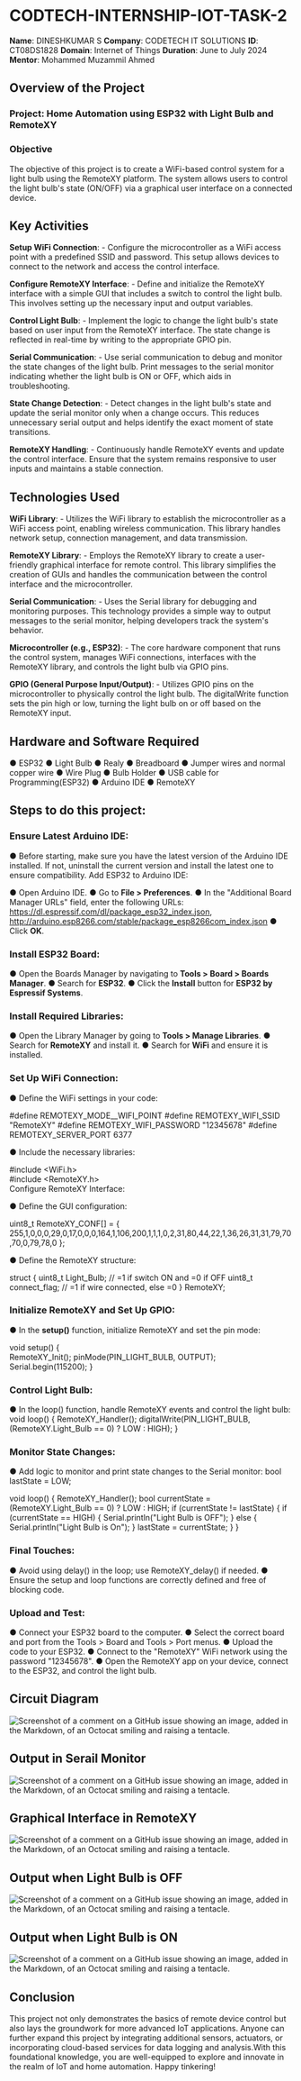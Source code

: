 # CODTECH-INTERNSHIP-IOT-TASK-2
**Name**: DINESHKUMAR S
**Company**: CODETECH IT SOLUTIONS
**ID**: CT08DS1828
**Domain**: Internet of Things
**Duration**: June to July 2024
**Mentor**: Mohammed Muzammil Ahmed

## Overview of the Project
### Project: Home Automation using ESP32 with Light Bulb and RemoteXY
### Objective
The objective of this project is to create a WiFi-based control system for a light bulb using the RemoteXY platform. The system allows users to control the light bulb's state (ON/OFF) via a graphical user interface on a connected device.

## Key Activities
 **Setup WiFi Connection**: - Configure the microcontroller as a WiFi access point with a predefined SSID and password. This setup allows devices to connect to the network and access the control interface.

**Configure RemoteXY Interface**: - Define and initialize the RemoteXY interface with a simple GUI that includes a switch to control the light bulb. This involves setting up the necessary input and output variables.

**Control Light Bulb**: - Implement the logic to change the light bulb's state based on user input from the RemoteXY interface. The state change is reflected in real-time by writing to the appropriate GPIO pin.

**Serial Communication**: - Use serial communication to debug and monitor the state changes of the light bulb. Print messages to the serial monitor indicating whether the light bulb is ON or OFF, which aids in troubleshooting.

**State Change Detection**: - Detect changes in the light bulb's state and update the serial monitor only when a change occurs. This reduces unnecessary serial output and helps identify the exact moment of state transitions.

**RemoteXY Handling**: - Continuously handle RemoteXY events and update the control interface. Ensure that the system remains responsive to user inputs and maintains a stable connection.

## Technologies Used
**WiFi Library**: - Utilizes the WiFi library to establish the microcontroller as a WiFi access point, enabling wireless communication. This library handles network setup, connection management, and data transmission.

**RemoteXY Library**: - Employs the RemoteXY library to create a user-friendly graphical interface for remote control. This library simplifies the creation of GUIs and handles the communication between the control interface and the microcontroller.

**Serial Communication**: - Uses the Serial library for debugging and monitoring purposes. This technology provides a simple way to output messages to the serial monitor, helping developers track the system's behavior.

**Microcontroller (e.g., ESP32)**: - The core hardware component that runs the control system, manages WiFi connections, interfaces with the RemoteXY library, and controls the light bulb via GPIO pins.

**GPIO (General Purpose Input/Output)**: - Utilizes GPIO pins on the microcontroller to physically control the light bulb. The digitalWrite function sets the pin high or low, turning the light bulb on or off based on the RemoteXY input.

## Hardware and Software Required
● ESP32
● Light Bulb
● Realy
● Breadboard
● Jumper wires and normal copper wire
● Wire Plug
● Bulb Holder
● USB cable for Programming(ESP32)
● Arduino IDE
● RemoteXY

## Steps to do this project:
### Ensure Latest Arduino IDE:

 ● Before starting, make sure you have the latest version of the Arduino IDE installed. If not, uninstall the current version and install the latest one to ensure compatibility.
Add ESP32 to Arduino IDE:

● Open Arduino IDE.
● Go to **File > Preferences**.
● In the "Additional Board Manager URLs" field, enter the following URLs: 
  https://dl.espressif.com/dl/package_esp32_index.json, http://arduino.esp8266.com/stable/package_esp8266com_index.json 
● Click **OK**.
### Install ESP32 Board:

● Open the Boards Manager by navigating to **Tools > Board > Boards Manager**.
● Search for **ESP32**.
● Click the **Install** button for **ESP32 by Espressif Systems**.
### Install Required Libraries:

● Open the Library Manager by going to **Tools > Manage Libraries**.
● Search for **RemoteXY** and install it.
● Search for **WiFi** and ensure it is installed.
### Set Up WiFi Connection:

● Define the WiFi settings in your code:

  #define REMOTEXY_MODE__WIFI_POINT 
  #define REMOTEXY_WIFI_SSID "RemoteXY" 
  #define REMOTEXY_WIFI_PASSWORD "12345678" 
  #define REMOTEXY_SERVER_PORT 6377

● Include the necessary libraries:

  #include <WiFi.h> <br>
  #include <RemoteXY.h> <br>
Configure RemoteXY Interface:

● Define the GUI configuration:

  uint8_t RemoteXY_CONF[] = { 255,1,0,0,0,29,0,17,0,0,0,164,1,106,200,1,1,1,0,2,31,80,44,22,1,36,26,31,31,79,70,70,0,79,78,0 };
  
● Define the RemoteXY structure:

  struct {
    uint8_t Light_Bulb; // =1 if switch ON and =0 if OFF
    uint8_t connect_flag;  // =1 if wire connected, else =0
  } RemoteXY;
### Initialize RemoteXY and Set Up GPIO:

● In the **setup()** function, initialize RemoteXY and set the pin mode: 
  
  void setup() {  
    RemoteXY_Init(); 
    pinMode(PIN_LIGHT_BULB, OUTPUT);
    Serial.begin(115200); 
  }
### Control Light Bulb:

● In the loop() function, handle RemoteXY events and control the light bulb: void loop() {
RemoteXY_Handler();
digitalWrite(PIN_LIGHT_BULB, (RemoteXY.Light_Bulb == 0) ? LOW : HIGH);
}

### Monitor State Changes:

● Add logic to monitor and print state changes to the Serial monitor: bool lastState = LOW;

 void loop() { 
   RemoteXY_Handler(); 
   bool currentState = (RemoteXY.Light_Bulb == 0) ? LOW : HIGH; 
   if (currentState != lastState) { 
     if (currentState == HIGH) { 
       Serial.println("Light Bulb is OFF"); 
     } else { 
       Serial.println("Light Bulb is On"); 
     } 
     lastState = currentState; 
   } 
 } 
### Final Touches:

● Avoid using delay() in the loop; use RemoteXY_delay() if needed.
● Ensure the setup and loop functions are correctly defined and free of blocking code.

### Upload and Test:

● Connect your ESP32 board to the computer.
● Select the correct board and port from the Tools > Board and Tools > Port menus.
● Upload the code to your ESP32.
● Connect to the "RemoteXY" WiFi network using the password "12345678".
● Open the RemoteXY app on your device, connect to the ESP32, and control the light bulb.

## Circuit Diagram
![Screenshot of a comment on a GitHub issue showing an image, added in the Markdown, of an Octocat smiling and raising a tentacle.](https://private-user-images.githubusercontent.com/167459628/346841338-093401d8-2d15-4e00-b515-2e5cad7874aa.png?jwt=eyJhbGciOiJIUzI1NiIsInR5cCI6IkpXVCJ9.eyJpc3MiOiJnaXRodWIuY29tIiwiYXVkIjoicmF3LmdpdGh1YnVzZXJjb250ZW50LmNvbSIsImtleSI6ImtleTUiLCJleHAiOjE3MjA2MTg0MTQsIm5iZiI6MTcyMDYxODExNCwicGF0aCI6Ii8xNjc0NTk2MjgvMzQ2ODQxMzM4LTA5MzQwMWQ4LTJkMTUtNGUwMC1iNTE1LTJlNWNhZDc4NzRhYS5wbmc_WC1BbXotQWxnb3JpdGhtPUFXUzQtSE1BQy1TSEEyNTYmWC1BbXotQ3JlZGVudGlhbD1BS0lBVkNPRFlMU0E1M1BRSzRaQSUyRjIwMjQwNzEwJTJGdXMtZWFzdC0xJTJGczMlMkZhd3M0X3JlcXVlc3QmWC1BbXotRGF0ZT0yMDI0MDcxMFQxMzI4MzRaJlgtQW16LUV4cGlyZXM9MzAwJlgtQW16LVNpZ25hdHVyZT1kNjI4ZjJjNmEzYzFlYzJkNjBlYmM0ODhiMjMxNjI5ZGE4Mjc3ZjNmMzMzNzIwMWJjODhiODRkNzFlMmIxYmUzJlgtQW16LVNpZ25lZEhlYWRlcnM9aG9zdCZhY3Rvcl9pZD0wJmtleV9pZD0wJnJlcG9faWQ9MCJ9.Y1PiWOImvreYfzig1rh3pmmvoN1I2XBexM2M_DaMw38)

## Output in Serail Monitor
![Screenshot of a comment on a GitHub issue showing an image, added in the Markdown, of an Octocat smiling and raising a tentacle.](https://private-user-images.githubusercontent.com/167459628/346842032-c23008c7-2123-4d58-8f1d-e6866dbcf20c.png?jwt=eyJhbGciOiJIUzI1NiIsInR5cCI6IkpXVCJ9.eyJpc3MiOiJnaXRodWIuY29tIiwiYXVkIjoicmF3LmdpdGh1YnVzZXJjb250ZW50LmNvbSIsImtleSI6ImtleTUiLCJleHAiOjE3MjA2MTg0MTQsIm5iZiI6MTcyMDYxODExNCwicGF0aCI6Ii8xNjc0NTk2MjgvMzQ2ODQyMDMyLWMyMzAwOGM3LTIxMjMtNGQ1OC04ZjFkLWU2ODY2ZGJjZjIwYy5wbmc_WC1BbXotQWxnb3JpdGhtPUFXUzQtSE1BQy1TSEEyNTYmWC1BbXotQ3JlZGVudGlhbD1BS0lBVkNPRFlMU0E1M1BRSzRaQSUyRjIwMjQwNzEwJTJGdXMtZWFzdC0xJTJGczMlMkZhd3M0X3JlcXVlc3QmWC1BbXotRGF0ZT0yMDI0MDcxMFQxMzI4MzRaJlgtQW16LUV4cGlyZXM9MzAwJlgtQW16LVNpZ25hdHVyZT00YTQ4YTZkZDQzYTVlZjk4ZWE3YTMyZDViMjRlNmNlM2YyMzcyZjM5OWQ0NDJhM2VmMjExOWE2ZTQ3MjMxMDU0JlgtQW16LVNpZ25lZEhlYWRlcnM9aG9zdCZhY3Rvcl9pZD0wJmtleV9pZD0wJnJlcG9faWQ9MCJ9.uLanw86jwLi1ddNu3FfHWnxgIje88w8msC8yuNMNwkk)

## Graphical Interface in RemoteXY
![Screenshot of a comment on a GitHub issue showing an image, added in the Markdown, of an Octocat smiling and raising a tentacle.](https://private-user-images.githubusercontent.com/167459628/346842370-7c2a3b60-9663-4e75-b815-7ea3ee258cae.png?jwt=eyJhbGciOiJIUzI1NiIsInR5cCI6IkpXVCJ9.eyJpc3MiOiJnaXRodWIuY29tIiwiYXVkIjoicmF3LmdpdGh1YnVzZXJjb250ZW50LmNvbSIsImtleSI6ImtleTUiLCJleHAiOjE3MjA2MTg0MTQsIm5iZiI6MTcyMDYxODExNCwicGF0aCI6Ii8xNjc0NTk2MjgvMzQ2ODQyMzcwLTdjMmEzYjYwLTk2NjMtNGU3NS1iODE1LTdlYTNlZTI1OGNhZS5wbmc_WC1BbXotQWxnb3JpdGhtPUFXUzQtSE1BQy1TSEEyNTYmWC1BbXotQ3JlZGVudGlhbD1BS0lBVkNPRFlMU0E1M1BRSzRaQSUyRjIwMjQwNzEwJTJGdXMtZWFzdC0xJTJGczMlMkZhd3M0X3JlcXVlc3QmWC1BbXotRGF0ZT0yMDI0MDcxMFQxMzI4MzRaJlgtQW16LUV4cGlyZXM9MzAwJlgtQW16LVNpZ25hdHVyZT1lOWI2Y2YyNTQ4MWE2Nzc3MDUzNGU0ZTkyNTI5NzdhOTE1MWUyOWI3OTBlOTI1MTMzMzNmMTk1NGU1OTA5NGE3JlgtQW16LVNpZ25lZEhlYWRlcnM9aG9zdCZhY3Rvcl9pZD0wJmtleV9pZD0wJnJlcG9faWQ9MCJ9.kl-bAn3q74BmodiPPJTyPUi3NkG2XmPMZFMJlsV25XQ)

## Output when Light Bulb is OFF
![Screenshot of a comment on a GitHub issue showing an image, added in the Markdown, of an Octocat smiling and raising a tentacle.](https://private-user-images.githubusercontent.com/167459628/346843078-1d7914e6-4330-4318-b735-1192ef3038a8.png?jwt=eyJhbGciOiJIUzI1NiIsInR5cCI6IkpXVCJ9.eyJpc3MiOiJnaXRodWIuY29tIiwiYXVkIjoicmF3LmdpdGh1YnVzZXJjb250ZW50LmNvbSIsImtleSI6ImtleTUiLCJleHAiOjE3MjA2MTg0MTQsIm5iZiI6MTcyMDYxODExNCwicGF0aCI6Ii8xNjc0NTk2MjgvMzQ2ODQzMDc4LTFkNzkxNGU2LTQzMzAtNDMxOC1iNzM1LTExOTJlZjMwMzhhOC5wbmc_WC1BbXotQWxnb3JpdGhtPUFXUzQtSE1BQy1TSEEyNTYmWC1BbXotQ3JlZGVudGlhbD1BS0lBVkNPRFlMU0E1M1BRSzRaQSUyRjIwMjQwNzEwJTJGdXMtZWFzdC0xJTJGczMlMkZhd3M0X3JlcXVlc3QmWC1BbXotRGF0ZT0yMDI0MDcxMFQxMzI4MzRaJlgtQW16LUV4cGlyZXM9MzAwJlgtQW16LVNpZ25hdHVyZT1hMDQ2ZmJiMzcxNzFiZmNhZjI2MTg3NGRhNTU1YzE4MzMzM2JiNWEzODBiZTBkNmU5MWUwNGEzYTYwNWZmMjcwJlgtQW16LVNpZ25lZEhlYWRlcnM9aG9zdCZhY3Rvcl9pZD0wJmtleV9pZD0wJnJlcG9faWQ9MCJ9.6g3ERtWZr-mjr1YqqU1BLgthjD_CjSAwoQQcjs9pInM)

## Output when Light Bulb is ON
![Screenshot of a comment on a GitHub issue showing an image, added in the Markdown, of an Octocat smiling and raising a tentacle.](https://private-user-images.githubusercontent.com/167459628/346843196-2b089455-8bfb-4c07-b6e3-41947b1a0cc0.png?jwt=eyJhbGciOiJIUzI1NiIsInR5cCI6IkpXVCJ9.eyJpc3MiOiJnaXRodWIuY29tIiwiYXVkIjoicmF3LmdpdGh1YnVzZXJjb250ZW50LmNvbSIsImtleSI6ImtleTUiLCJleHAiOjE3MjA2MTg0MTQsIm5iZiI6MTcyMDYxODExNCwicGF0aCI6Ii8xNjc0NTk2MjgvMzQ2ODQzMTk2LTJiMDg5NDU1LThiZmItNGMwNy1iNmUzLTQxOTQ3YjFhMGNjMC5wbmc_WC1BbXotQWxnb3JpdGhtPUFXUzQtSE1BQy1TSEEyNTYmWC1BbXotQ3JlZGVudGlhbD1BS0lBVkNPRFlMU0E1M1BRSzRaQSUyRjIwMjQwNzEwJTJGdXMtZWFzdC0xJTJGczMlMkZhd3M0X3JlcXVlc3QmWC1BbXotRGF0ZT0yMDI0MDcxMFQxMzI4MzRaJlgtQW16LUV4cGlyZXM9MzAwJlgtQW16LVNpZ25hdHVyZT01ZDU3OTA4YmJkYjY4NzZjM2NiZDhhZDBiNTc5N2QxNDcyZjcxZDBjMzg4NWIzNzE3MjM3YTI2ZWQxYWNmODNlJlgtQW16LVNpZ25lZEhlYWRlcnM9aG9zdCZhY3Rvcl9pZD0wJmtleV9pZD0wJnJlcG9faWQ9MCJ9._9iI4VdeI3dw6F0UpuPc9MavoOFPEuhMuJpLpeO4ZwM)

## Conclusion
This project not only demonstrates the basics of remote device control but also lays the groundwork for more advanced IoT applications. Anyone can further expand this project by integrating additional sensors, actuators, or incorporating cloud-based services for data logging and analysis.With this foundational knowledge, you are well-equipped to explore and innovate in the realm of IoT and home automation. Happy tinkering!

